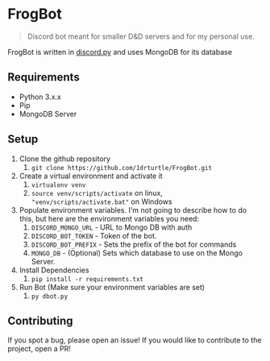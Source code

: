 FrogBot
=======

> Discord bot meant for smaller D&D servers and for my personal use. 

FrogBot is written in [discord.py](https://github.com/Rapptz/discord.py) and uses MongoDB for its database

Requirements
------------
* Python 3.x.x
* Pip
* MongoDB Server


Setup
-----
1. Clone the github repository 
    1. `git clone https://github.com/1drturtle/FrogBot.git`
2. Create a virtual environment and activate it
    1. `virtualenv venv`
    2. `source venv/scripts/activate` on linux, `"venv/scripts/activate.bat"` on Windows
3. Populate environment variables. I'm not going to describe how to do this, but here are the environment variables you need:
    1. `DISCORD_MONGO_URL` - URL to Mongo DB with auth
    2. `DISCORD_BOT_TOKEN` - Token of the bot.
    3. `DISCORD_BOT_PREFIX` - Sets the prefix of the bot for commands
    4. `MONGO_DB` - (Optional) Sets which database to use on the Mongo Server.
4. Install Dependencies
    1. `pip install -r requirements.txt`
5. Run Bot (Make sure your environment variables are set)
    1. `py dbot.py`
    
Contributing
------------
If you spot a bug, please open an issue!
If you would like to contribute to the project, open a PR!